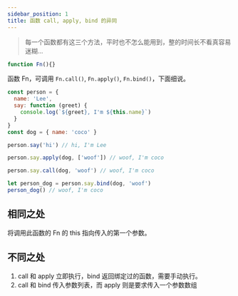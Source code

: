 ```yaml
---
sidebar_position: 1
title: 函数 call, apply, bind 的异同
---
```


> 每一个函数都有这三个方法，平时也不怎么能用到，整的时间长不看真容易迷糊...

```javascript
function Fn(){}
```

函数 Fn，可调用 `Fn.call()`, `Fn.apply()`, `Fn.bind()`，下面细说。

```javascript
const person = {
  name: 'Lee',
  say: function (greet) {
    console.log(`${greet}, I'm ${this.name}`)
  }
}
const dog = { name: 'coco' }

person.say('hi') // hi, I'm Lee

person.say.apply(dog, ['woof']) // woof, I'm coco

person.say.call(dog, 'woof') // woof, I'm coco

let person_dog = person.say.bind(dog, 'woof')
person_dog() // woof, I'm coco
```

## 相同之处

将调用此函数的 Fn 的 this 指向传入的第一个参数。

## 不同之处

1. call 和 apply 立即执行，bind 返回绑定过的函数，需要手动执行。
2. call 和 bind 传入参数列表，而 apply 则是要求传入一个参数数组